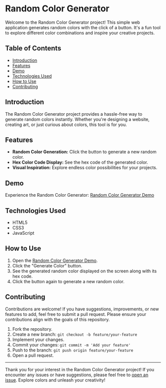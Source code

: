 # Random Color Generator

Welcome to the Random Color Generator project! This simple web application generates random colors with the click of a button. It's a fun tool to explore different color combinations and inspire your creative projects.

## Table of Contents

- [Introduction](#introduction)
- [Features](#features)
- [Demo](#demo)
- [Technologies Used](#technologies-used)
- [How to Use](#how-to-use)
- [Contributing](#contributing)

## Introduction

The Random Color Generator project provides a hassle-free way to generate random colors instantly. Whether you're designing a website, creating art, or just curious about colors, this tool is for you.

## Features

- **Random Color Generation:** Click the button to generate a new random color.
- **Hex Color Code Display:** See the hex code of the generated color.
- **Visual Inspiration:** Explore endless color possibilities for your projects.

## Demo

Experience the Random Color Generator: [Random Color Generator Demo](https://your-username.github.io/random-color-generator/)

## Technologies Used

- HTML5
- CSS3
- JavaScript

## How to Use

1. Open the [Random Color Generator Demo](https://your-username.github.io/random-color-generator/).
2. Click the "Generate Color" button.
3. See the generated random color displayed on the screen along with its hex code.
4. Click the button again to generate a new random color.

## Contributing

Contributions are welcome! If you have suggestions, improvements, or new features to add, feel free to submit a pull request. Please ensure your contributions align with the goals of this repository.

1. Fork the repository.
2. Create a new branch: `git checkout -b feature/your-feature`
3. Implement your changes.
4. Commit your changes: `git commit -m 'Add your feature'`
5. Push to the branch: `git push origin feature/your-feature`
6. Open a pull request.

---

Thank you for your interest in the Random Color Generator project! If you encounter any issues or have suggestions, please feel free to [open an issue](https://github.com/your-username/random-color-generator/issues). Explore colors and unleash your creativity!
